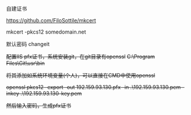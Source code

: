 自建证书

https://github.com/FiloSottile/mkcert

mkcert -pkcs12 somedomain.net

默认密码 changeit

~~配置IIS pfx证书，系统安装git，在git目录有openssl~~
~~C:\Program Files\Git\usr\bin~~

~~将其添加如系统环境变量(个人)，可以直接在CMD中使用openssl~~

~~openssl pkcs12 -export -out 192.159.93.130.pfx -in .\192.159.93.130.pem -inkey .\192.159.93.130-key.pem~~

~~然后输入密码，生成pfx证书~~
